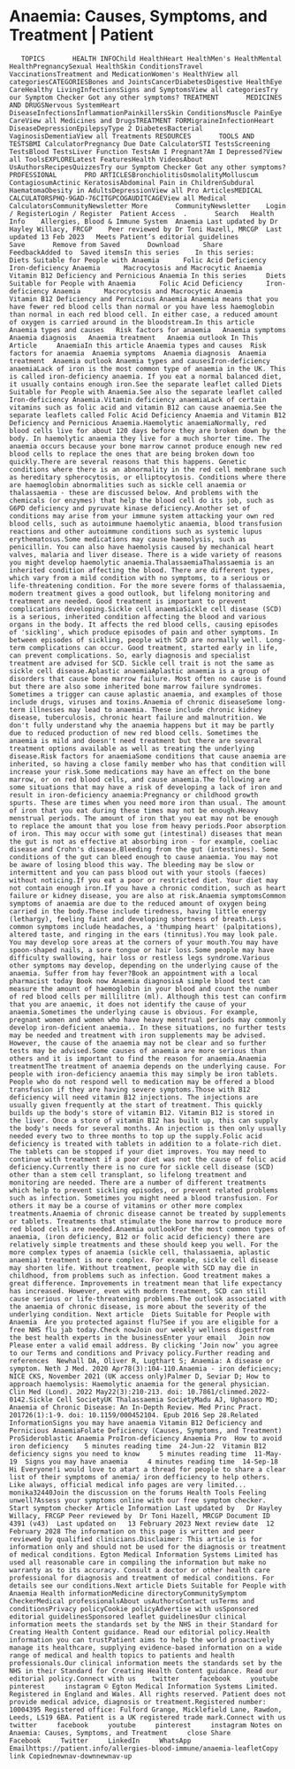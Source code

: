 # Anaemia: Causes, Symptoms, and Treatment | Patient

       TOPICS       HEALTH INFOChild HealthHeart HealthMen's HealthMental HealthPregnancySexual HealthSkin ConditionsTravel VaccinationsTreatment and MedicationWomen's HealthView all categoriesCATEGORIESBones and JointsCancerDiabetesDigestive HealthEye CareHealthy LivingInfectionsSigns and SymptomsView all categoriesTry our Symptom Checker Got any other symptoms? TREATMENT       MEDICINES AND DRUGSNervous SystemHeart DiseaseInfectionsInflammationPainkillersSkin ConditionsMuscle PainEye CareView all Medicines and DrugsTREATMENT FORMigraineInfectionHeart DiseaseDepressionEpilepsyType 2 DiabetesBacterial VaginosisDementiaView all Treatments RESOURCES       TOOLS AND TESTSBMI CalculatorPregnancy Due Date CalculatorSTI TestsScreening TestsBlood TestsLiver Function TestsAm I Pregnant?Am I Depressed?View all ToolsEXPLORELatest FeaturesHealth VideosAbout UsAuthorsRecipesQuizzesTry our Symptom Checker Got any other symptoms? PROFESSIONAL       PRO ARTICLESBronchiolitisOsmolalityMolluscum ContagiosumActinic KeratosisAbdominal Pain in ChildrenSubdural HaematomaObesity in AdultsDepressionView all Pro ArticlesMEDICAL CALCULATORSPHQ-9GAD-76CITGPCOGAUDITCAGEView all Medical CalculatorsCommunityNewsletter More       CommunityNewsletter    Login / RegisterLogin / Register  Patient Access  .       Search   Health Info    Allergies, Blood & Immune System  Anaemia Last updated by Dr Hayley Willacy, FRCGP    Peer reviewed by Dr Toni Hazell, MRCGP  Last updated 13 Feb 2023   Meets Patient’s editorial guidelines            Save       Remove from Saved       Download      Share      FeedbackAdded to  Saved itemsIn this series    In this series:     Diets Suitable for People with Anaemia      Folic Acid Deficiency      Iron-deficiency Anaemia      Macrocytosis and Macrocytic Anaemia      Vitamin B12 Deficiency and Pernicious Anaemia In this series     Diets Suitable for People with Anaemia      Folic Acid Deficiency      Iron-deficiency Anaemia      Macrocytosis and Macrocytic Anaemia      Vitamin B12 Deficiency and Pernicious Anaemia Anaemia means that you have fewer red blood cells than normal or you have less haemoglobin than normal in each red blood cell. In either case, a reduced amount of oxygen is carried around in the bloodstream.In this article   Anaemia types and causes   Risk factors for anaemia   Anaemia symptoms   Anaemia diagnosis   Anaemia treatment   Anaemia outlook In This Article     AnaemiaIn this article Anaemia types and causes  Risk factors for anaemia  Anaemia symptoms  Anaemia diagnosis  Anaemia treatment  Anaemia outlook Anaemia types and causesIron-deficiency anaemiaLack of iron is the most common type of anaemia in the UK. This is called iron-deficiency anaemia. If you eat a normal balanced diet, it usually contains enough iron.See the separate leaflet called Diets Suitable for People with Anaemia.See also the separate leaflet called Iron-deficiency Anaemia.Vitamin deficiency anaemiaLack of certain vitamins such as folic acid and vitamin B12 can cause anaemia.See the separate leaflets called Folic Acid Deficiency Anaemia and Vitamin B12 Deficiency and Pernicious Anaemia.Haemolytic anaemiaNormally, red blood cells live for about 120 days before they are broken down by the body. In haemolytic anaemia they live for a much shorter time. The anaemia occurs because your bone marrow cannot produce enough new red blood cells to replace the ones that are being broken down too quickly.There are several reasons that this happens. Genetic conditions where there is an abnormality in the red cell membrane such as hereditary spherocytosis, or elliptocytosis. Conditions where there are haemoglobin abnormalities such as sickle cell anaemia or thalassaemia - these are discussed below. And problems with the chemicals (or enzymes) that help the blood cell do its job, such as G6PD deficiency and pyruvate kinase deficiency.Another set of conditions may arise from your immune system attacking your own red blood cells, such as autoimmune haemolytic anaemia, blood transfusion reactions and other autoimmune conditions such as systemic lupus erythematosus.Some medications may cause haemolysis, such as penicillin. You can also have haemolysis caused by mechanical heart valves, malaria and liver disease. There is a wide variety of reasons you might develop haemolytic anaemia.ThalassaemiaThalassaemia is an inherited condition affecting the blood. There are different types, which vary from a mild condition with no symptoms, to a serious or life-threatening condition. For the more severe forms of thalassaemia, modern treatment gives a good outlook, but lifelong monitoring and treatment are needed. Good treatment is important to prevent complications developing.Sickle cell anaemiaSickle cell disease (SCD) is a serious, inherited condition affecting the blood and various organs in the body. It affects the red blood cells, causing episodes of 'sickling', which produce episodes of pain and other symptoms. In between episodes of sickling, people with SCD are normally well. Long-term complications can occur. Good treatment, started early in life, can prevent complications. So, early diagnosis and specialist treatment are advised for SCD. Sickle cell trait is not the same as sickle cell disease.Aplastic anaemiaAplastic anaemia is a group of disorders that cause bone marrow failure. Most often no cause is found but there are also some inherited bone marrow failure syndromes. Sometimes a trigger can cause aplastic anaemia, and examples of those include drugs, viruses and toxins.Anaemia of chronic diseaseSome long-term illnesses may lead to anaemia. These include chronic kidney disease, tuberculosis, chronic heart failure and malnutrition. We don't fully understand why the anaemia happens but it may be partly due to reduced production of new red blood cells. Sometimes the anaemia is mild and doesn't need treatment but there are several treatment options available as well as treating the underlying disease.Risk factors for anaemiaSome conditions that cause anaemia are inherited, so having a close family member who has that condition will increase your risk.Some medications may have an effect on the bone marrow, or on red blood cells, and cause anaemia.The following are some situations that may have a risk of developing a lack of iron and result in iron-deficiency anaemia:Pregnancy or childhood growth spurts. These are times when you need more iron than usual. The amount of iron that you eat during these times may not be enough.Heavy menstrual periods. The amount of iron that you eat may not be enough to replace the amount that you lose from heavy periods.Poor absorption of iron. This may occur with some gut (intestinal) diseases that mean the gut is not as effective at absorbing iron - for example, coeliac disease and Crohn's disease.Bleeding from the gut (intestines). Some conditions of the gut can bleed enough to cause anaemia. You may not be aware of losing blood this way. The bleeding may be slow or intermittent and you can pass blood out with your stools (faeces) without noticing.If you eat a poor or restricted diet. Your diet may not contain enough iron.If you have a chronic condition, such as heart failure or kidney disease, you are also at risk.Anaemia symptomsCommon symptoms of anaemia are due to the reduced amount of oxygen being carried in the body.These include tiredness, having little energy (lethargy), feeling faint and developing shortness of breath.Less common symptoms include headaches, a 'thumping heart' (palpitations), altered taste, and ringing in the ears (tinnitus).You may look pale. You may develop sore areas at the corners of your mouth.You may have spoon-shaped nails, a sore tongue or hair loss.Some people may have difficulty swallowing, hair loss or restless legs syndrome.Various other symptoms may develop, depending on the underlying cause of the anaemia. Suffer from hay fever?Book an appointment with a local pharmacist today Book now Anaemia diagnosisA simple blood test can measure the amount of haemoglobin in your blood and count the number of red blood cells per millilitre (ml). Although this test can confirm that you are anaemic, it does not identify the cause of your anaemia.Sometimes the underlying cause is obvious. For example, pregnant women and women who have heavy menstrual periods may commonly develop iron-deficient anaemia.. In these situations, no further tests may be needed and treatment with iron supplements may be advised. However, the cause of the anaemia may not be clear and so further tests may be advised.Some causes of anaemia are more serious than others and it is important to find the reason for anaemia.Anaemia treatmentThe treatment of anaemia depends on the underlying cause. For people with iron-deficiency anaemia this may simply be iron tablets. People who do not respond well to medication may be offered a blood transfusion if they are having severe symptoms.Those with B12 deficiency will need vitamin B12 injections. The injections are usually given frequently at the start of treatment. This quickly builds up the body's store of vitamin B12. Vitamin B12 is stored in the liver. Once a store of vitamin B12 has built up, this can supply the body's needs for several months. An injection is then only usually needed every two to three months to top up the supply.Folic acid deficiency is treated with tablets in addition to a folate-rich diet. The tablets can be stopped if your diet improves. You may need to continue with treatment if a poor diet was not the cause of folic acid deficiency.Currently there is no cure for sickle cell disease (SCD) other than a stem cell transplant, so lifelong treatment and monitoring are needed. There are a number of different treatments which help to prevent sickling episodes, or prevent related problems such as infection. Sometimes you might need a blood transfusion. For others it may be a course of vitamins or other more complex treatments.Anaemia of chronic disease cannot be treated by supplements or tablets. Treatments that stimulate the bone marrow to produce more red blood cells are needed.Anaemia outlookFor the most common types of anaemia, (iron deficiency, B12 or folic acid deficiency) there are relatively simple treatments and these should keep you well. For the more complex types of anaemia (sickle cell, thalassaemia, aplastic anaemia) treatment is more complex. For example, sickle cell disease may shorten life. Without treatment, people with SCD may die in childhood, from problems such as infection. Good treatment makes a great difference. Improvements in treatment mean that life expectancy has increased. However, even with modern treatment, SCD can still cause serious or life-threatening problems.The outlook associated with the anaemia of chronic disease, is more about the severity of the underlying condition. Next article  Diets Suitable for People with Anaemia  Are you protected against flu?See if you are eligible for a free NHS flu jab today.Check nowJoin our weekly wellness digestfrom the best health experts in the businessEnter your email   Join now Please enter a valid email address. By clicking ‘Join now’ you agree to our Terms and conditions and Privacy policy.Further reading and references  Newhall DA, Oliver R, Lugthart S; Anaemia: A disease or symptom. Neth J Med. 2020 Apr78(3):104-110.Anaemia - iron deficiency; NICE CKS, November 2021 (UK access only)Palmer D, Seviar D; How to approach haemolysis: Haemolytic anaemia for the general physician. Clin Med (Lond). 2022 May22(3):210-213. doi: 10.7861/clinmed.2022-0142.Sickle Cell SocietyUK Thalassaemia SocietyMadu AJ, Ughasoro MD; Anaemia of Chronic Disease: An In-Depth Review. Med Princ Pract. 201726(1):1-9. doi: 10.1159/000452104. Epub 2016 Sep 28.Related InformationSigns you may have anaemia Vitamin B12 Deficiency and Pernicious AnaemiaFolate Deficiency (Causes, Symptoms, and Treatment) ProSideroblastic Anaemia ProIron-deficiency Anaemia Pro  How to avoid iron deficiency    5 minutes reading time  24-Jun-22  Vitamin B12 deficiency signs you need to know     5 minutes reading time  11-May-19  Signs you may have anaemia     4 minutes reading time  14-Sep-18  Hi Everyone!i would love to atart a thread for people to share a clear list of their symptoms of anemia/ iron defficiency to help others. Like always, official medical info pages are very limited...   monika32440Join the discussion on the forums Health Tools Feeling unwell?Assess your symptoms online with our free symptom checker. Start symptom checker Article Information Last updated by   Dr Hayley Willacy, FRCGP Peer reviewed by  Dr Toni Hazell, MRCGP Document ID  4391 (v43)  Last updated on   13 February 2023 Next review date  12 February 2028 The information on this page is written and peer reviewed by qualified clinicians.Disclaimer: This article is for information only and should not be used for the diagnosis or treatment of medical conditions. Egton Medical Information Systems Limited has used all reasonable care in compiling the information but make no warranty as to its accuracy. Consult a doctor or other health care professional for diagnosis and treatment of medical conditions. For details see our conditions.Next article Diets Suitable for People with Anaemia Health informationMedicine directoryCommunitySymptom CheckerMedical professionalsAbout usAuthorsContact usTerms and conditionsPrivacy policyCookie policyAdvertise with usSponsored editorial guidelinesSponsored leaflet guidelinesOur clinical information meets the standards set by the NHS in their Standard for Creating Health Content guidance. Read our editorial policy.Health information you can trustPatient aims to help the world proactively manage its healthcare, supplying evidence-based information on a wide range of medical and health topics to patients and health professionals.Our clinical information meets the standards set by the NHS in their Standard for Creating Health Content guidance. Read our editorial policy.Connect with us    twitter     facebook     youtube     pinterest     instagram © Egton Medical Information Systems Limited. Registered in England and Wales. All rights reserved. Patient does not provide medical advice, diagnosis or treatment.Registered number: 10004395 Registered office: Fulford Grange, Micklefield Lane, Rawdon, Leeds, LS19 6BA. Patient is a UK registered trade mark.Connect with us    twitter     facebook     youtube     pinterest     instagram Notes on Anaemia: Causes, Symptoms, and Treatment     close Share          Facebook     Twitter     LinkedIn     WhatsApp     Emailhttps://patient.info/allergies-blood-immune/anaemia-leafletCopy link Copiednewnav-downnewnav-up


